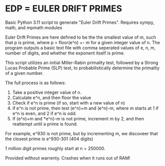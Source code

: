 # EDP = EULER DRIFT PRIMES

Basic Python 3.11 script to generate "Euler Drift Primes". 
Requires sympy, math, and mpmath modules

Euler Drift Primes are here defined to be the the smallest value of m, such that p is prime, where p = floor(e^n) +- m for a given integer value of n.
The program outputs a basic text file with comma seperated values of e, n, m, number of digits, and whether the exponent itself is prime.

This script utilizes an initial Miller-Rabin primality test, followed by a Strong Lucas Probable Prime (SLP) test, to probabilistically determine the primality of a given number.

The full process is as follows:
1. Take a positive integer value of n.
2. Calculate e^n, and then floor the value
3. Check if e^n is prime (if so, start with a new value of n)
4. if e^n is not prime, then test (e^n)+m and (e^n)-m, where m starts at 1 if e^n is even, and 2 if e^n is odd.
5. If (e^n)+m and *e^n)-m is not prime, increment m by 2, and then reattempt until a prime is found.

For example, e^930 is not prime, but by incrementing m, we discoveer that the closest prime is e^930-301 (404 digits)

1 million digit primes roughly start at n = 250000. 

Provided without warrenty. Crashes when it runs out of RAM! 
